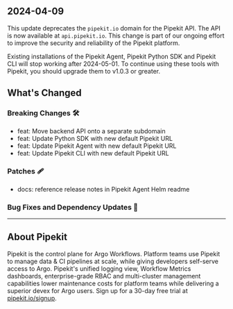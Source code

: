## 2024-04-09

This update deprecates the `pipekit.io` domain for the Pipekit API. The API is now available at `api.pipekit.io`. This change is part of our ongoing effort to improve the security and reliability of the Pipekit platform.

Existing installations of the Pipekit Agent, Pipekit Python SDK and Pipekit CLI will stop working after 2024-05-01. To continue using these tools with Pipekit, you should upgrade them to v1.0.3 or greater.

## What's Changed
### Breaking Changes 🛠
* feat: Move backend API onto a separate subdomain
* feat: Update Python SDK with new default Pipekit URL
* feat: Update Pipekit Agent with new default Pipekit URL
* feat: Update Pipekit CLI with new default Pipekit URL
### Patches 🩹
* docs: reference release notes in Pipekit Agent Helm readme

### Bug Fixes and Dependency Updates 🐞

---

## About Pipekit

Pipekit is the control plane for Argo Workflows. Platform teams use Pipekit to manage data & CI pipelines at scale, while giving developers self-serve access to Argo. Pipekit's unified logging view, Workflow Metrics dashboards, enterprise-grade RBAC and multi-cluster management capabilities lower maintenance costs for platform teams while delivering a superior devex for Argo users. Sign up for a 30-day free trial at [pipekit.io/signup](https://pipekit.io/signup?utm_campaign=release-notes).
